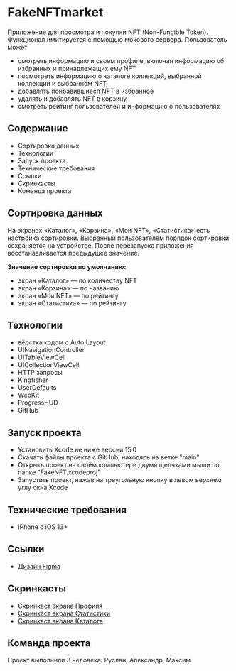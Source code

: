 # FakeNFTmarket
Приложение для просмотра и покупки NFT (Non-Fungible Token). Функционал имитируется с помощью мокового сервера.
Пользователь может 
- смотреть информацию и своем профиле, включая информацию об избранных и принадлежащих ему NFT
- посмотреть информацию о каталоге коллекций, выбранной коллекции и выбранном NFT
- добавлять понравившиеся NFT в избранное
- удалять и добавлять NFT в корзину
- смотреть рейтинг пользователей и информацию о пользователях

## Содержание
- Сортировка данных
- Технологии
- Запуск проекта
- Технические требования
- Ссылки
- Скринкасты
- Команда проекта

## Сортировка данных
На экранах «Каталог», «Корзина», «Мои NFT», «Статистика» есть настройка сортировки. Выбранный пользователем порядок сортировки сохраняется на устройстве. После перезапуска приложения восстанавливается предыдущее значение.

**Значение сортировки по умолчанию:**
- экран «Каталог» — по количеству NFT
- экран «Корзина» — по названию
- экран «Мои NFT» — по рейтингу
- экран «Статистика» — по рейтингу

## Технологии
- вёрстка кодом с Auto Layout
- UINavigationController
- UITableViewCell
- UICollectionViewCell
- HTTP запросы
- Kingfisher
- UserDefaults
- WebKit
- ProgressHUD
- GitHub

## Запуск проекта
- Установить Xcode не ниже версии 15.0
- Скачать файлы проекта с GitHub, находясь на ветке "main"
- Открыть проект на своём компьютере двумя щелчками мыши по папке "FakeNFT.xcodeproj"
- Запустить проект, нажав на треугольную кнопку в левом верхнем углу окна Xcode

## Технические требования
- iPhone с iOS 13+

## Ссылки
- [Дизайн Figma](https://www.figma.com/file/k1LcgXHGTHIeiCv4XuPbND/FakeNFT-(YP)?node-id=96-5542&t=YdNbOI8EcqdYmDeg-0)

## Скринкасты
- [Скринкаст экрана Профиля](https://disk.yandex.ru/i/4hp8emXCByai4A)
- [Скринкаст экрана Статистики](https://disk.yandex.ru/i/7ajpR_1RyijduA)
- [Скринкаст экрана Каталога](https://disk.yandex.ru/i/nl-2ckEF8zeeDA)

## Команда проекта
Проект выполнили 3 человека: Руслан, Александр, Максим
